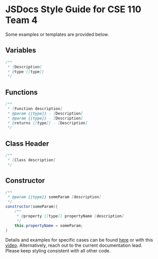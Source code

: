 # JSDocs Style Guide for CSE 110 Team 4

Some examples or templates are provided below.  

## Variables
```java
/**
 * [Description]
 * @type {[type]}
 */
```

## Functions
```java
/**
 * [Function description]
 * @param {[type]} - [Description]
 * @param {[type]} - [Description]
 * @returns {[type]} - [Description]
 */
```

## Class Header
```java
/**
 * [Class description] 
 */ 
```

## Constructor
```java
/**
 * @param {[type]} someParam [description]
 */ 
constructor(someParam){
    /**
     * @property {[type]} propertyName [description]
     */ 
    this.propertyName = someParam; 
}
```

Details and examples for specific cases can be found [here](https://google.github.io/styleguide/jsguide.html#jsdoc-general-form) or with this [video](https://www.youtube.com/watch?v=YK-GurROGIg&t=1190s). Alternatively, reach out to the current documentation lead.  
Please keep styling consistent with all other code.
